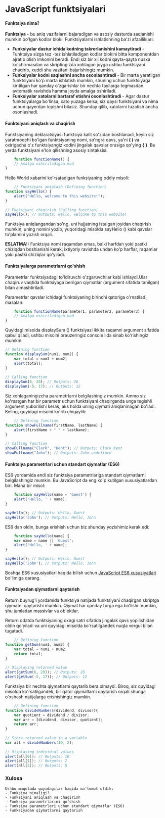 # JavaScript funktsiyalari

#### Funktsiya nima?

**Funktsiya** - bu aniq vazifalarni bajaradigan va asosiy dasturda saqlanishi mumkin bo'lgan kodlar bloki. Funktsiyalarni ishlatishning ba'zi afzalliklari:

<ul>
    <li>
        <b>Funksiyalar dastur ichida kodning takrorlanishini kamaytiradi</b> - Funktsiya sizga tez -tez ishlatiladigan kodlar blokini bitta komponentdan ajratib olish imkonini beradi. Endi siz bir xil kodni qayta-qayta nusxa ko'chirmasdan va skriptingizda xohlagan joyga ushbu funktsiyani chaqirib, xuddi shu vazifani bajarishingiz mumkin.
        </li>
    <li>
        <b>Funksiyalar kodni saqlashni ancha osonlashtiradi</b> - Bir marta yaratilgan funktsiyani ko'p marta ishlatish mumkin, shuning uchun funktsiyaga kiritilgan har qanday o'zgarishlar bir nechta fayllarga tegmasdan avtomatik ravishda hamma joyda amalga oshiriladi.
    </li>
    <li>
        <b>Funksiyalar xatolarni bartaraf etishni osonlashtiradi</b> - Agar dastur funktsiyalarga bo'linsa, xato yuzaga kelsa, siz qaysi funktsiyani va nima uchun qayerdan topishni bilasiz. Shunday qilib, xatolarni tuzatish ancha osonlashadi.
    </li>
</ul>

#### Funktsiyani aniqlash va chaqirish

Funktsiyaning deklaratsiyasi funktsiya kalit so'zidan boshlanadi, keyin siz yaratmoqchi bo'lgan funktsiyaning nomi, so'ngra qavs, ya'ni **( )** va oxirigacha o'z funktsiyangiz kodini jingalak qavslar orasiga qo'ying **{ }**. Bu yerda funktsiyani e'lon qilishning asosiy sintaksisi:

```js
    function functionName() {
    // Amalga oshiriladigan kod
}
```
Hello World xabarini ko'rsatadigan funksiyaning oddiy misoli:

```js
    // Funksiyani aniqlash (Defining function)
function sayHello() {
    alert("Hello, welcome to this website!");
}
 
// Funksiyani chaqirish (Calling function)
sayHello(); // 0utputs: Hello, welcome to this website!
```

Funktsiya aniqlangandan so'ng, uni hujjatning istalgan joyidan chaqirish  mumkin, uning nomini yozib, yuqoridagi misolda sayHello () kabi qavslar to'plamini yozish orqali.

**ESLATMA!:** Funktsiya nomi raqamdan emas, balki harfdan yoki pastki chiziqdan boshlanishi kerak, ixtiyoriy ravishda undan ko'p harflar, raqamlar yoki pastki chiziqlar qo'yiladi. 

#### Funktsiyalarga parametrlarni qo'shish

 Parametrlar funktsiyadagi to'ldiruvchi o'zgaruvchilar kabi ishlaydi.Ular chaqiruv vaqtida funktsiyaga berilgan qiymatlar (argument sifatida tanilgan) bilan almashtiriladi.

Parametrlar qavslar ichidagi funktsiyaning birinchi qatoriga o'rnatiladi, masalan:

```js
    function functionName(parameter1, parameter2, parameter3) {
    // Amalga oshiriladigan kod
}
```

Quyidagi misolda displaySum () funktsiyasi ikkita raqamni argument sifatida qabul qiladi, ushbu misolni brauzeringiz console lida sinab ko'rishingiz mumkin.

```js
// Defining function
function displaySum(num1, num2) {
    var total = num1 + num2;
    alert(total);
}
 
// Calling function
displaySum(6, 20); // 0utputs: 26
displaySum(-5, 17); // 0utputs: 12
```

Siz xohlaganingizcha parametrlarni belgilashingiz mumkin. Ammo siz ko'rsatgan har bir parametr uchun funktsiyani chaqirganda unga tegishli argument yuborilishi kerak, aks holda uning qiymati aniqlanmagan bo'ladi. Keling, quyidagi misolni ko'rib chiqaylik:

```js
    // Defining function
function showFullname(firstName, lastName) {
    alert(firstName + " " + lastName);
}
 
// Calling function
showFullname("Clark", "Kent"); // 0utputs: Clark Kent
showFullname("John"); // 0utputs: John undefined
```

#### Funktsiya parametrlari uchun standart qiymatlar (ES6)

ES6 yordamida endi siz funktsiya parametrlariga standart qiymatlarni belgilashingiz mumkin. Bu JavaScript da eng ko'p kutilgan xususiyatlardan biri. Mana bir misol:

```js
    function sayHello(name = 'Guest') {
    alert('Hello, ' + name);
}

sayHello(); // 0utputs: Hello, Guest
sayHello('John'); // 0utputs: Hello, John
```
ES6 dan oldin, bunga erishish uchun biz shunday yozishimiz kerak edi:

```js
    function sayHello(name) {
    var name = name || 'Guest'; 
    alert('Hello, ' + name);
}

sayHello(); // 0utputs: Hello, Guest
sayHello('John'); // 0utputs: Hello, John
```
Boshqa ES6 xususiyatlari haqida bilish uchun <a href="https://www.tutorialrepublic.com/javascript-tutorial/javascript-es6-features.php"> JavaScript ES6 xususiyatlari </a> bo'limiga qarang.

#### Funktsiyadan qiymatlarni qaytarish

Return buyrug'i yordamida funktsiya natijada funktsiyani chaqirgan skriptga qiymatni qaytarishi mumkin. Qiymat har qanday turga ega bo'lishi mumkin, shu jumladan massivlar va ob'ektlar.

Return odatda funktsiyaning oxirgi satri sifatida jingalak qavs yopilishidan oldin qo'yiladi va uni quyidagi misolda ko'rsatilgandek nuqta vergul bilan tugatadi.

```js
    // Defining function
function getSum(num1, num2) {
    var total = num1 + num2;
    return total;
}
 
// Displaying returned value
alert(getSum(6, 20)); // 0utputs: 26
alert(getSum(-5, 17)); // 0utputs: 12
```
Funktsiya bir nechta qiymatlarni qaytarib bera olmaydi. Biroq, siz quyidagi misolda ko'rsatilgandek, bir qator qiymatlarni qaytarish orqali shunga o'xshash natijalarga erishishingiz mumkin.

```js
    // Defining function
function divideNumbers(dividend, divisor){
    var quotient = dividend / divisor;
    var arr = [dividend, divisor, quotient];
    return arr;
}
 
// Store returned value in a variable
var all = divideNumbers(10, 2);
 
// Displaying individual values
alert(all[0]); // 0utputs: 10
alert(all[1]); // 0utputs: 2
alert(all[2]); // 0utputs: 5
```

### Xulosa
    
    Ushbu maqolada quyidagilar haqida ma'lumot oldik:
    - Funksiya nimaligi?
    - Funksiyani aniqlash va chaqirish
    - Funksiya parametrlarini qo'shish
    - Funksiya parametrlari uchun standart qiymatlar (ES6)
    - Funksiyadan qiymatlarni qaytarish

